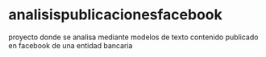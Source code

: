 # analisispublicacionesfacebook

proyecto donde se analisa mediante modelos de texto contenido publicado en facebook de una entidad bancaria
